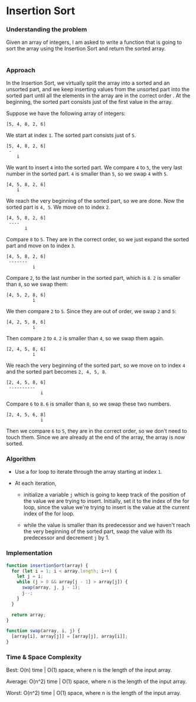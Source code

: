 # Insertion Sort

### Understanding the problem

Given an array of integers, I am asked to write a function that is going to sort the array using the Insertion Sort and return the sorted array.

#

### Approach

In the Insertion Sort, we virtually split the array into a sorted and an unsorted part, and we keep inserting values from the unsorted part into the sorted part until all the elements in the array are in the correct order . At the beginning, the sorted part consists just of the first value in the array.

Suppose we have the following array of integers:

```
[5, 4, 8, 2, 6]
```

We start at index `1`. The sorted part consists just of `5`.

```
[5, 4, 8, 2, 6]
 -
    i
```

We want to insert `4` into the sorted part. We compare `4` to `5`, the very last number in the sorted part. `4` is smaller than `5`, so we swap `4` with `5`.

```
[4, 5, 8, 2, 6]
    i
```

We reach the very beginning of the sorted part, so we are done. Now the sorted part is `4, 5`. We move on to index `2`.

```
[4, 5, 8, 2, 6]
 ----
       i
```

Compare `8` to `5`. They are in the correct order, so we just expand the sorted part and move on to index `3`.

```
[4, 5, 8, 2, 6]
 -------
          i
```

Compare `2`, to the last number in the sorted part, which is `8`. `2` is smaller than `8`, so we swap them:

```
[4, 5, 2, 8, 6]
          i
```

We then compare `2` to `5`. Since they are out of order, we swap `2` and `5`:

```
[4, 2, 5, 8, 6]
          i
```

Then compare `2` to `4`. `2` is smaller than `4`, so we swap them again.

```
[2, 4, 5, 8, 6]
          i
```

We reach the very beginning of the sorted part, so we move on to index `4` and the sorted part becomes `2, 4, 5, 8`.

```
[2, 4, 5, 8, 6]
 ----------
             i
```

Compare `6` to `8`. `6` is smaller than `8`, so we swap these two numbers.

```
[2, 4, 5, 6, 8]
             i
```

Then we compare `6` to `5`, they are in the correct order, so we don't need to touch them. Since we are already at the end of the array, the array is now sorted.

### Algorithm

- Use a for loop to iterate through the array starting at index `1`.

- At each iteration,

  - initialize a variable `j` which is going to keep track of the position of the value we are trying to insert. Initially, set it to the index of the for loop, since the value we're trying to insert is the value at the current index of the for loop.

  - while the value is smaller than its predecessor and we haven't reach the very beginning of the sorted part, swap the value with its predecessor and decrement `j` by 1.

### Implementation

```js
function insertionSort(array) {
  for (let i = 1; i < array.length; i++) {
    let j = i;
    while (j > 0 && array[j - 1] > array[j]) {
      swap(array, j, j - 1);
      j--;
    }
  }

  return array;
}

function swap(array, i, j) {
  [array[i], array[j]] = [array[j], array[i]];
}
```

### Time & Space Complexity

Best: O(n) time | O(1) space, where n is the length of the input array.

Average: O(n^2) time | O(1) space, where n is the length of the input array.

Worst: O(n^2) time | O(1) space, where n is the length of the input array.
